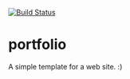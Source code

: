 [![Build Status](https://codefirst.iut.uca.fr/api/badges/gregoire.fortune/portfolio/status.svg)](https://codefirst.iut.uca.fr/gregoire.fortune/portfolio)  

# portfolio

A simple template for a web site. :)